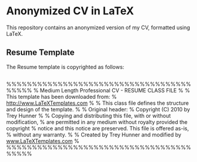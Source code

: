 # Anonymized CV in LaTeX

This repository contains an anonymized version of my CV, formatted using LaTeX.

## Resume Template

The Resume template is copyrighted as follows:

##
%%%%%%%%%%%%%%%%%%%%%%%%%%%%%%%%%%%%%%%%%
% Medium Length Professional CV - RESUME CLASS FILE
%
% This template has been downloaded from:
% http://www.LaTeXTemplates.com
%
% This class file defines the structure and design of the template. 
%
% Original header:
% Copyright (C) 2010 by Trey Hunner
%
% Copying and distributing this file, with or without modification,
% are permitted in any medium without royalty provided the copyright
% notice and this notice are preserved. This file is offered as-is,
% without any warranty.
%
% Created by Trey Hunner and modified by www.LaTeXTemplates.com
%
%%%%%%%%%%%%%%%%%%%%%%%%%%%%%%%%%%%%%%%%%
